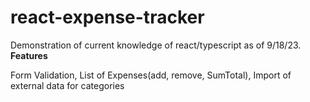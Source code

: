# react-expense-tracker
Demonstration of current knowledge of react/typescript as of 9/18/23.
**Features**

Form Validation,
List of Expenses(add, remove, SumTotal),
Import of external data for categories
